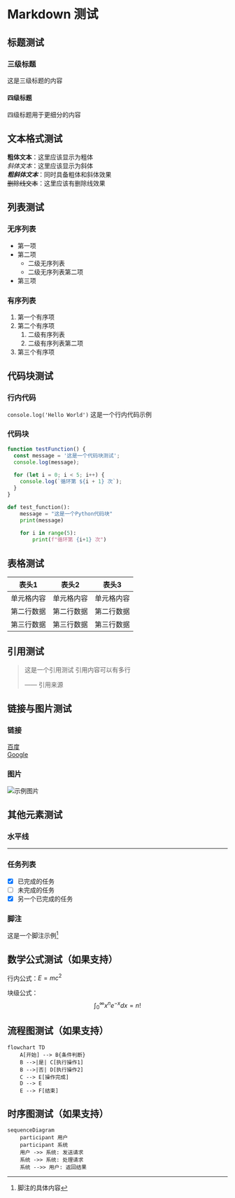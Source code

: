# Markdown 测试

## 标题测试

### 三级标题
这是三级标题的内容

#### 四级标题
四级标题用于更细分的内容

## 文本格式测试

**粗体文本**：这里应该显示为粗体  
*斜体文本*：这里应该显示为斜体  
***粗斜体文本***：同时具备粗体和斜体效果  
~~删除线文本~~：这里应该有删除线效果

## 列表测试

### 无序列表
- 第一项
- 第二项
  - 二级无序列表
  - 二级无序列表第二项
- 第三项

### 有序列表
1. 第一个有序项
2. 第二个有序项
   1. 二级有序列表
   2. 二级有序列表第二项
3. 第三个有序项

## 代码块测试

### 行内代码
`console.log('Hello World')` 这是一个行内代码示例

### 代码块
```javascript
function testFunction() {
  const message = '这是一个代码块测试';
  console.log(message);
  
  for (let i = 0; i < 5; i++) {
    console.log(`循环第 ${i + 1} 次`);
  }
}
```

```python
def test_function():
    message = "这是一个Python代码块"
    print(message)
    
    for i in range(5):
        print(f"循环第 {i+1} 次")
```

## 表格测试

| 表头1       | 表头2       | 表头3       |
|------------|------------|------------|
| 单元格内容 | 单元格内容 | 单元格内容 |
| 第二行数据 | 第二行数据 | 第二行数据 |
| 第三行数据 | 第三行数据 | 第三行数据 |

## 引用测试

> 这是一个引用测试
> 引用内容可以有多行
> 
> —— 引用来源

## 链接与图片测试

### 链接
[百度](https://www.baidu.com)  
[Google](https://www.google.com "Google链接")

### 图片
![示例图片](https://avatars.githubusercontent.com/u/108915955?v=4&size=64 "示例图片")

## 其他元素测试

### 水平线
---

### 任务列表
- [x] 已完成的任务
- [ ] 未完成的任务
- [x] 另一个已完成的任务

### 脚注
这是一个脚注示例[^1]

[^1]: 脚注的具体内容

## 数学公式测试（如果支持）

行内公式：$E=mc^2$

块级公式：
$$
\int_{0}^{\infty} x^n e^{-x} dx = n!
$$

## 流程图测试（如果支持）

```mermaid
flowchart TD
    A[开始] --> B{条件判断}
    B -->|是| C[执行操作1]
    B -->|否| D[执行操作2]
    C --> E[操作完成]
    D --> E
    E --> F[结束]
```

## 时序图测试（如果支持）

```mermaid
sequenceDiagram
    participant 用户
    participant 系统
    用户 ->> 系统: 发送请求
    系统 ->> 系统: 处理请求
    系统 -->> 用户: 返回结果
```